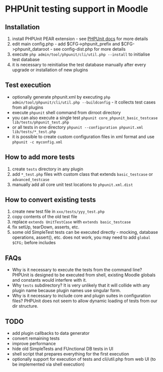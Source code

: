 PHPUnit testing support in Moodle
==================================


Installation
------------
1. install PHPUnit PEAR extension - see [PHPUnit docs](http://www.phpunit.de/manual/current/en/installation.html) for more details
2. edit main config.php - add $CFG->phpunit_prefix and $CFG->phpunit_dataroot - see config-dist.php for more details
3. execute `php admin/tool/phpunit/cli/util.php --install` to initialise test database
4. it is necessary to reinitialise the test database manually after every upgrade or installation of new plugins


Test execution
--------------
* optionally generate phpunit.xml by executing `php admin/tool/phpunit/cli/util.php --buildconfig` - it collects test cases from all plugins
* execute `phpunit` shell command from dirroot directory
* you can also execute a single test `phpunit core_phpunit_basic_testcase lib/tests/phpunit_test.php`
* or all tests in one directory `phpunit --configuration phpunit.xml lib/tests/*_test.php`
* it is possible to create custom configuration files in xml format and use `phpunit -c myconfig.xml`


How to add more tests
---------------------
1. create `tests` directory in any plugin
2. add `*_test.php` files with custom class that extends `basic_testcase` or `advanced_testcase`
3. manually add all core unit test locations to `phpunit.xml.dist`


How to convert existing tests
-----------------------------
1. create new test file in `xxx/tests/yyy_test.php`
2. copy contents of the old test file
3. replace `extends UnitTestCase` with `extends basic_testcase`
4. fix setUp, tearDown, asserts, etc.
5. some old SimpleTest tests can be executed directly - mocking, database operations, assert(), etc. does not work, you may need to add `global $CFG;` before includes


FAQs
----
* Why is it necessary to execute the tests from the command line? PHPUnit is designed to be executed from shell, existing Moodle globals and constants would interfere with it.
* Why `tests` subdirectory? It is very unlikely that it will collide with any plugin name because plugin names use singular form.
* Why is it necessary to include core and plugin suites in configuration files? PHPUnit does not seem to allow dynamic loading of tests from our dir structure.


TODO
----
* add plugin callbacks to data generator
* convert remaining tests
* improve performance
* hide old SimpleTests and FUnctional DB tests in UI
* shell script that prepares everything for the first execution
* optionally support for execution of tests and cli/util.php from web UI (to be implemented via shell execution)
